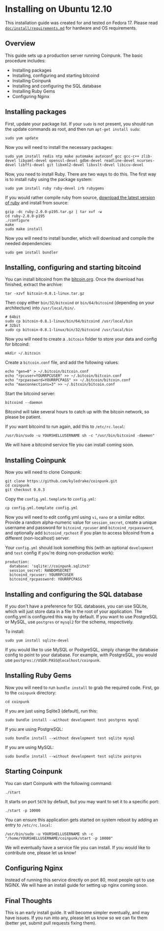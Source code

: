 # Installing on Ubuntu 12.10

This installation guide was created for and tested on Fedora 17. Please read [`doc/install/requirements.md`](./requirements.md) for hardware and OS requirements.

## Overview

This guide sets up a production server running Coinpunk. The basic procedure includes:

* Installing packages
* Installing, configuring and starting bitcoind
* Installing Coinpunk
* Installing and configuring the SQL database
* Installing Ruby Gems
* Configuring Nginx

## Installing packages

First, update your package list. If your `sudo` is not present, you should run the update commands as root, and then run `apt-get install sudo`:

    sudo yum update

Now you will need to install the necessary packages:

    sudo yum install redis ntp make automake autoconf gcc gcc-c++ zlib-devel libyaml-devel openssl-devel gdbm-devel readline-devel ncurses-devel libffi-devel git libxml2-devel libxslt-devel libicu-devel

Now, you need to install Ruby. There are two ways to do this. The first way is to install ruby using the package system:

    sudo yum install ruby ruby-devel irb rubygems

If you would rather compile ruby from source, [download the latest version of ruby](http://www.ruby-lang.org/en/downloads) and install from source:

    gzip -dc ruby-2.0.0-p195.tar.gz | tar xvf -w
    cd ruby-2.0.0-p195
    ./configure
    make
    sudo make install
    
Now you will need to install bundler, which will download and compile the needed dependencies:

    sudo gem install bundler

## Installing, configuring and starting bitcoind

You can install bitcoind from the [bitcoin.org](http://bitcoin.org/en/download).
Once the download has finished, extract the archive:

    tar -xzvf bitcoin-0.8.1-linux.tar.gz

Then copy either `bin/32/bitcoind` or `bin/64/bitcoind` (depending on your
architecture) into `/usr/local/bin/`.

    # 64bit
    sudo cp bitcoin-0.8.1-linux/bin/64/bitcoind /usr/local/bin
    # 32bit
    sudo cp bitcoin-0.8.1-linux/bin/32/bitcoind /usr/local/bin

Now you will need to create a `.bitcoin` folder to store your data and config for bitcoind:

    mkdir ~/.bitcoin

Create a `bitcoin.conf` file, and add the following values:

    echo "gen=0" > ~/.bitcoin/bitcoin.conf
    echo "rpcuser=YOURRPCUSER" >> ~/.bitcoin/bitcoin.conf
    echo "rpcpassword=YOURRPCPASS" >> ~/.bitcoin/bitcoin.conf
    echo "maxconnections=3" >> ~/.bitcoin/bitcoin.conf

Start the bitcoind server:

    bitcoind --daemon
    
Bitcoind will take several hours to catch up with the bitcoin network, so please be patient.

If you want bitcoind to run again, add this to `/etc/rc.local`:

    /usr/bin/sudo -u YOURSHELLUSERNAME sh -c "/usr/bin/bitcoind -daemon"

We will have a bitcoind service file you can install coming soon.

## Installing Coinpunk

Now you will need to clone Coinpunk:

    git clone https://github.com/kyledrake/coinpunk.git
    cd coinpunk
    git checkout 0.0.3
    
Copy the `config.yml.template` to `config.yml`:

    cp config.yml.template config.yml
    
Now you will need to edit config.yml using `vi`, `nano` or a similar editor. Provide a random alpha-numeric value for `session_secret`, create a unique username and password for `bitcoind_rpcuser` and `bitcoind_rpcpassword`, and optionally add `bitcoind_rpchost` if you plan to access bitcoind from a different (non-localhost) server.

Your `config.yml` should look something this (with an optional `development` and `test` config if you're doing non-production work):

    production:
      database: 'sqlite://coinpunk.sqlite3'
      session_secret: RANDOMSECRET
      bitcoind_rpcuser: YOURRPCUSER
      bitcoind_rpcpassword: YOURRPCPASS

## Installing and configuring the SQL database

If you don't have a preference for SQL databases, you can use SQLite, which will just store data in a file in the root of your application. The config.yml is configured this way by default. If you want to use PostgreSQL or MySQL, use `postgres` or `mysql2` for the schema, respectively.

To install:

    sudo yum install sqlite-devel

If you would like to use MySQL or PostgreSQL, simply change the database config to point to your database. For example, with PostgreSQL, you would use `postgres://USER:PASS@localhost/coinpunk`.

## Installing Ruby Gems

Now you will need to run `bundle install` to grab the required code. First, go to the `coinpunk` directory:

    cd coinpunk

If you are just using Sqlite3 (default), run this:

    sudo bundle install --without development test postgres mysql

If you are using PostgreSQL:

    sudo bundle install --without development test sqlite mysql

If you are using MySQL:

    sudo bundle install --without development test sqlite postgres

## Starting Coinpunk

You can start Coinpunk with the following command:

    ./start

It starts on port `5678` by default, but you may want to set it to a specific port:

    ./start -p 10000

You can ensure this application gets started on system reboot by adding an entry to `/etc/rc.local`:

    /usr/bin/sudo -u YOURSHELLUSERNAME sh -c "/home/YOURSHELLUSERNAME/coinpunk/start -p 10000"

We will eventually have a service file you can install. If you would like to contribute one, please let us know!

## Configuring Nginx

Instead of running this service directly on port 80, most people opt to use NGINX. We will have an install guide for setting up nginx coming soon.

## Final Thoughts

This is an early install guide. It will become simpler eventually, and may have issues. If you run into any, please let us know so we can fix them (better yet, submit pull requests fixing them).
